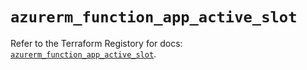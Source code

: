 # `azurerm_function_app_active_slot`

Refer to the Terraform Registory for docs: [`azurerm_function_app_active_slot`](https://registry.terraform.io/providers/hashicorp/azurerm/3.56.0/docs/resources/function_app_active_slot).
